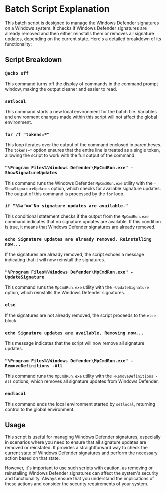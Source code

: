 # Batch Script Explanation

This batch script is designed to manage the Windows Defender signatures on a Windows system. It checks if Windows Defender signatures are already removed and then either reinstalls them or removes all signature updates, depending on the current state. Here's a detailed breakdown of its functionality:

## Script Breakdown

### `@echo off`

This command turns off the display of commands in the command prompt window, making the output cleaner and easier to read.

### `setlocal`

This command starts a new local environment for the batch file. Variables and environment changes made within this script will not affect the global environment.

### `for /f "tokens=*"`

This loop iterates over the output of the command enclosed in parentheses. The `tokens=*` option ensures that the entire line is treated as a single token, allowing the script to work with the full output of the command.

### `"%Program Files%\Windows Defender\MpCmdRun.exe" -ShowSignatureUpdates`

This command runs the Windows Defender `MpCmdRun.exe` utility with the `-ShowSignatureUpdates` option, which checks for available signature updates. The output of this command is processed by the `for` loop.

### `if "%%a"=="No signature updates are available."`

This conditional statement checks if the output from the `MpCmdRun.exe` command indicates that no signature updates are available. If this condition is true, it means that Windows Defender signatures are already removed.

### `echo Signature updates are already removed. Reinstalling now...`

If the signatures are already removed, the script echoes a message indicating that it will now reinstall the signatures.

### `"%Program Files%\Windows Defender\MpCmdRun.exe" -UpdateSignature`

This command runs the `MpCmdRun.exe` utility with the `-UpdateSignature` option, which reinstalls the Windows Defender signatures.

### `else`

If the signatures are not already removed, the script proceeds to the `else` block.

### `echo Signature updates are available. Removing now...`

This message indicates that the script will now remove all signature updates.

### `"%Program Files%\Windows Defender\MpCmdRun.exe" -RemoveDefinitions -All`

This command runs the `MpCmdRun.exe` utility with the `-RemoveDefinitions -All` options, which removes all signature updates from Windows Defender.

### `endlocal`

This command ends the local environment started by `setlocal`, returning control to the global environment.

## Usage

This script is useful for managing Windows Defender signatures, especially in scenarios where you need to ensure that all signature updates are removed or reinstated. It provides a straightforward way to check the current state of Windows Defender signatures and perform the necessary action based on that state.

However, it's important to use such scripts with caution, as removing or reinstalling Windows Defender signatures can affect the system's security and functionality. Always ensure that you understand the implications of these actions and consider the security requirements of your system.